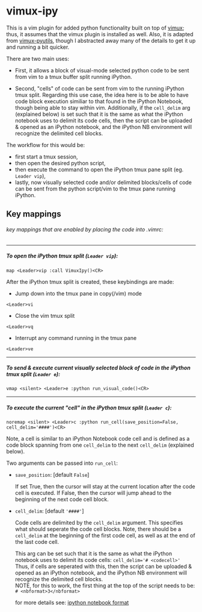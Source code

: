 vimux-ipy
=============

This is a vim plugin for added python functionality built on top 
of [vimux](https://github.com/benmills/vimux/); thus, it assumes 
that the vimux plugin is installed as well.  Also, it is adapted 
from [vimux-pyutils](https://github.com/julienr/vimux-pyutils), 
though I abstracted away many of the details to get it up and 
running a bit quicker.


There are two main uses:

+ First, it allows a block of visual-mode selected python code to be 
sent from vim to a tmux buffer split running iPython.  

+ Second, "cells" of code can be sent from vim to the running iPython tmux 
split.  Regarding this use case, the idea here is to be able to have code 
block execution similiar to that found in the iPython Notebook, though 
being able to stay within vim.  Additionally, if the `cell_delim`
arg (explained below) is set such that it is the same as what the iPython 
notebook uses to delimit its code cells, then the script can be uploaded & 
opened as an iPython notebook, and the iPython NB environment will 
recognize the delimited cell blocks.

The workflow for this would be: 

+ first start a tmux session, 
+ then open the desired python script,
+ then execute the command to open the iPython tmux pane split (eg. `Leader vip`),
+ lastly, now visually selected code and/or delimited blocks/cells of code 
can be sent from the python script/vim to the tmux pane running iPython. 



Key mappings
-----------
###### key mappings that are enabled by placing the code into .vimrc:

-----------
##### To open the iPython tmux split (`Leader vip`): 

`map <Leader>vip :call VimuxIpy()<CR>`

After the iPython tmux split is created, these keybindings are made:

* Jump down into the tmux pane in copy(/vim) mode

`<Leader>vi`

* Close the vim tmux split

`<Leader>vq`

* Interrupt any command running in the tmux pane

`<Leader>ve`

-----------
##### To send & execute current visually selected block of code in the iPython tmux split (`Leader e`): 

`vmap <silent> <Leader>e :python run_visual_code()<CR>` 

-----------
##### To execute the current "cell" in the iPython tmux split (`Leader c`): 

`noremap <silent> <Leader>c :python run_cell(save_position=False, cell_delim='####')<CR>` 

Note, a cell is similar to an iPython Notebook code cell and is defined as a code block 
spanning from one `cell_delim` to the next `cell_delim` (explained below).

Two arguments can be passed into `run_cell`:

* `save_position`: [default `False`]

    If set True, then the cursor will stay at the current location after the code cell 
    is executed.  If False, then the cursor will jump ahead to the beginning of
    the next code cell block.

* `cell_delim`: [default `'####'`]

    Code cells are delimited by the `cell_delim` argument. This specifies what 
    should seperate the code cell blocks.  Note, there should be a `cell_delim` 
    at the beginning of the first code cell, as well as at the end of the last code cell.

    This arg can be set such that it is the same as what the 
    iPython notebook uses to delimit its code cells:  `cell_delim='# <codecell>'`  
    Thus, if cells are seperated with this, then the script can be uploaded & 
    opened as an iPython notebook, and the iPython NB environment will 
    recognize the delimited cell blocks.  
    NOTE, for this to work, the first thing at the top of the script needs to be: 
    `# <nbformat>3</nbformat>`

    for more details see:
    [ipython notebook format](http://ipython.org/ipython-doc/stable/interactive/htmlnotebook.html#the-notebook-format)

